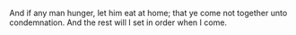 And if any man hunger, let him eat at home; that ye come not together unto condemnation. And the rest will I set in order when I come.
